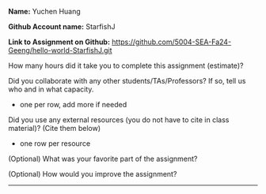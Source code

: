 **Name:** Yuchen Huang

**Github Account name:** StarfishJ

**Link to Assignment on Github:** https://github.com/5004-SEA-Fa24-Geeng/hello-world-StarfishJ.git

How many hours did it take you to complete this assignment (estimate)?

Did you collaborate with any other students/TAs/Professors? If so, tell us who and in what
capacity.

* one per row, add more if needed
  
Did you use any external resources (you do not have to cite in class material)? (Cite them below)

* one row per resource


(Optional) What was your favorite part of the assignment?

(Optional) How would you improve the assignment?

---
